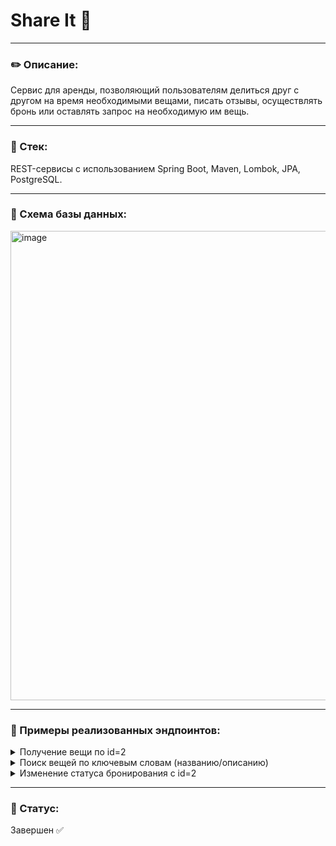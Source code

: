 # Share It 📲

___

### ✏️ Описание: 
Сервис для аренды, позволяющий пользователям делиться друг с другом на время
необходимыми вещами, писать отзывы, осуществлять бронь или оставлять запрос на
необходимую им вещь.

___

### 🔨 Стек: 
REST-сервисы с использованием Spring Boot, Maven, Lombok, JPA, PostgreSQL.

___

### 📑 Схема базы данных:
<img width="751" alt="image" src="https://github.com/ImaginaryEllen/java-shareit/assets/124062632/3db032b7-9a24-49d2-9165-f6335178f9cc">

---

### 📝 Примеры реализованных эндпоинтов:

<details>
<summary>Получение вещи по id=2</summary>

```
http://localhost:8080/items/2
```

</details>

<details>
<summary>Поиск вещей по ключевым словам (названию/описанию)</summary>

```
http://localhost:8080/items/search?text=отвертка
```

</details>

<details>
<summary>Изменение статуса бронирования с id=2</summary>

```
http://localhost:8080/bookings/2?approved=true
```

</details>

---

### 🎯 Статус:
Завершен ✅